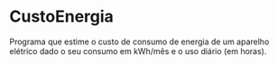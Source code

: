 # CustoEnergia
Programa que estime o custo de consumo de energia de um aparelho elétrico dado o seu consumo em kWh/mês e o uso diário (em horas).
